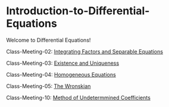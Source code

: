 # Introduction-to-Differential-Equations

Welcome to Differential Equations!

Class-Meeting-02: [Integrating Factors and Separable Equations](Summer-2024-Class-Meetings/MATH_2400_Lecture_02_Integrating_Factors_and_Separable_Equations_Notes.pdf)

Class-Meeting-03: [Existence and Uniqueness](Summer-2024-Class-Meetings/MATH_2400_Lecture_03_Existence_and_Uniqueness_Notes.pdf)

Class-Meeting-04: [Homogeneous Equations](Summer-2024-Class-Meetings/MATH_2400_Lecture_04_Homogeneous_Equations_Notes.pdf)

Class-Meeting-05: [The Wronskian](Summer-2024-Class-Meetings/MATH_2400_Lecture_05_The_Wronskian_Notes.pdf)

Class-Meeting-10: [Method of Undetermmined Coefficients](Summer-2024-Class-Meetings/MATH_2400_Lecture_10_Method_of_Undetermined_Coefficients_Notes.pdf)

